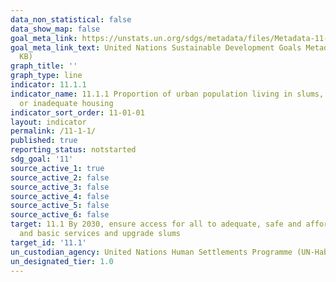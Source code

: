 ```yaml
---
data_non_statistical: false
data_show_map: false
goal_meta_link: https://unstats.un.org/sdgs/metadata/files/Metadata-11-01-01.pdf
goal_meta_link_text: United Nations Sustainable Development Goals Metadata (PDF 93.1
  KB)
graph_title: ''
graph_type: line
indicator: 11.1.1
indicator_name: 11.1.1 Proportion of urban population living in slums, informal settlements
  or inadequate housing
indicator_sort_order: 11-01-01
layout: indicator
permalink: /11-1-1/
published: true
reporting_status: notstarted
sdg_goal: '11'
source_active_1: true
source_active_2: false
source_active_3: false
source_active_4: false
source_active_5: false
source_active_6: false
target: 11.1 By 2030, ensure access for all to adequate, safe and affordable housing
  and basic services and upgrade slums
target_id: '11.1'
un_custodian_agency: United Nations Human Settlements Programme (UN-Habitat)
un_designated_tier: 1.0
---
```

